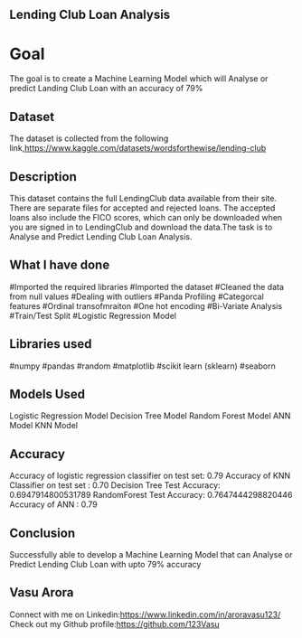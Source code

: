 ## Lending Club Loan Analysis
# Goal
The goal is to create a Machine Learning Model which will Analyse or predict Landing Club Loan  with an accuracy of 79%
## Dataset
The dataset is collected from the following link,https://www.kaggle.com/datasets/wordsforthewise/lending-club
## Description
This dataset contains the full LendingClub data available from their site. There are separate files for accepted and rejected loans. The accepted loans also include the FICO scores, which can only be downloaded when you are signed in to LendingClub and download the data.The task is to Analyse and Predict Lending Club Loan Analysis.
## What I have done
#Imported the required libraries
#Imported the dataset
#Cleaned the data from null values
#Dealing with outliers
#Panda Profiling
#Categorcal features
#Ordinal transofmraiton
#One hot encoding
#Bi-Variate Analysis
#Train/Test Split
#Logistic Regression Model
## Libraries used
#numpy
#pandas
#random
#matplotlib
#scikit learn (sklearn)
#seaborn
## Models Used
Logistic Regression Model
Decision Tree Model
Random Forest Model 
ANN Model 
KNN Model 
## Accuracy
Accuracy of logistic regression classifier on test set: 0.79
Accuracy of KNN Classifier on test set                : 0.70
Decision Tree Test Accuracy: 0.6947914800531789
RandomForest Test Accuracy: 0.7647444298820446
Accuracy of ANN                         : 0.79
## Conclusion
Successfully able to develop a Machine Learning Model that can Analyse or Predict Lending Club Loan with upto 79% accuracy
## Vasu Arora 
Connect with me on Linkedin:https://www.linkedin.com/in/aroravasu123/ Check out my Github profile:https://github.com/123Vasu
